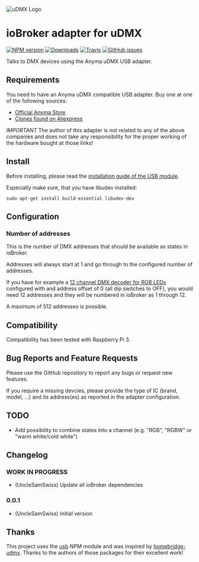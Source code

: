 ![uDMX Logo](admin/udmx.png)

# ioBroker adapter for uDMX

[![NPM version](http://img.shields.io/npm/v/iobroker.udmx.svg)](https://www.npmjs.com/package/iobroker.udmx) [![Downloads](https://img.shields.io/npm/dm/iobroker.udmx.svg)](https://www.npmjs.com/package/iobroker.udmx) [![Travis](https://img.shields.io/travis/UncleSamSwiss/ioBroker.udmx.svg)](https://travis-ci.org/UncleSamSwiss/ioBroker.udmx/) [![GitHub issues](https://img.shields.io/github/issues/UncleSamSwiss/ioBroker.udmx.svg)](https://github.com/UncleSamSwiss/ioBroker.udmx/issues)

Talks to DMX devices using the Anyma uDMX USB adapter.

## Requirements

You need to have an Anyma uDMX compatible USB adapter. Buy one at one of the following sources:

-   [Official Anyma Store](http://www.anyma.ch/store/11-udmx.html)
-   [Clones found on Aliexpress](https://www.aliexpress.com/wholesale?SearchText=USB+dmx)

_IMPORTANT_ The author of this adapter is not related to any of the above companies and does not take any responsibility for the proper working of the hardware bought at those links!

## Install

Before installing, please read the [installation guide of the USB module](https://www.npmjs.com/package/usb#installation).

Especially make sure, that you have libudev installed:

    sudo apt-get install build-essential libudev-dev

## Configuration

### Number of addresses

This is the number of DMX addresses that should be available as states in ioBroker.

Addresses will always start at 1 and go through to the configured number of addresses.

If you have for example a [12 channel DMX decoder for RGB LEDs](https://www.aliexpress.com/item/12CH-DMX-Decoder-Inpot-DC5V-24V-LED-DMX512-controller-high-power-RGB-Controller-Factory-Outlet/920810599.html)
configured with and address offset of 0 (all dip switches to OFF), you would need 12 addresses and they will be numbered in ioBroker as 1 through 12.

A maximum of 512 addresses is possible.

## Compatibility

Compatibility has been tested with Raspberry Pi 3.

## Bug Reports and Feature Requests

Please use the GitHub repository to report any bugs or request new features.

If you require a missing devcies, please provide the type of IC (brand, model, ...) and its address(es) as reported in the adapter configuration.

## TODO

-   Add possibility to combine states into a channel (e.g. "RGB", "RGBW" or "warm white/cold white")

## Changelog

### **WORK IN PROGRESS**

-   (UncleSamSwiss) Update all ioBroker dependencies

### 0.0.1

-   (UncleSamSwiss) Initial version

## Thanks

This project uses the [usb](https://www.npmjs.com/package/usb) NPM module and was inspired by [homebridge-udmx](https://github.com/Piets/homebridge-udmx/blob/master/index.js).
Thanks to the authors of those packages for their excellent work!
